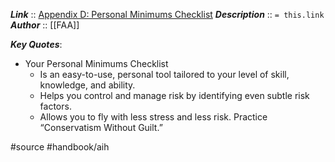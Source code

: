 ***Link***      :: [Appendix D: Personal Minimums Checklist](https://www.faa.gov/sites/faa.gov/files/regulations_policies/handbooks_manuals/aviation/aviation_instructors_handbook/16_aih_appendix_d.pdf)
***Description***      :: `= this.link`
***Author*** :: [[FAA]]

***Key Quotes***:
* Your Personal Minimums Checklist
	* Is an easy-to-use, personal tool tailored to your level of skill, knowledge, and ability.
	* Helps you control and manage risk by identifying even subtle risk factors.
	* Allows you to fly with less stress and less risk. Practice “Conservatism Without Guilt.”

#source #handbook/aih 
